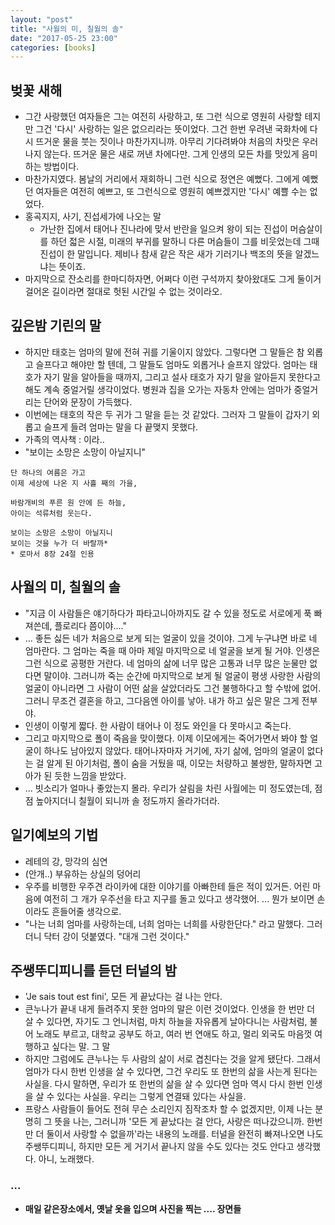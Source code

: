 ```yaml
---
layout: "post"
title: "사월의 미, 칠월의 솔"
date: "2017-05-25 23:00"
categories: [books]
---
```


## 벚꽃 새해

- 그간 사랑했던 여자들은 그는 여전히 사랑하고, 또 그런 식으로 영원히 사랑할 테지만 그건 '다시' 사랑하는 일은 없으리라는 뜻이었다. 그건 한번 우려낸 국화차에 다시 뜨거운 물을 붓는 짓이나 마찬가지니까. 아무리 기다려봐야 처음의 차맛은 우러나지 않는다. 뜨거운 물은 새로 꺼낸 차에다만. 그게 인생의 모든 차를 맛있게 음미하는 방법이다.
- 마찬가지였다. 봄날의 거리에서 재회하니 그런 식으로 정연은 예뻤다. 그에게 예뻤던 여자들은 여전히 예쁘고, 또 그런식으로 영원히 예쁘겠지만 '다시' 예쁠 수는 없었다.
- 홍곡지지, 사기, 진섭세가에 나오는 말
  - 가난한 집에서 태어나 진나라에 맞서 반란을 일으켜 왕이 되는 진섭이 머슴살이를 하던 젋은 시절, 미래의 부귀를 말하니 다른 머슴들이 그를 비웃었는데 그때 진섭이 한 말입니다. 제비나 참새 같은 작은 새가 기러기나 백조의 뜻을 알겠느냐는 뜻이죠.
- 마지막으로 잔소리를 한마디하자면, 어쩌다 이런 구석까지 찾아왔대도 그게 둘이거 걸어온 길이라면 절대로 헛된 시간일 수 없는 것이라오.

## 깊은밤 기린의 말

- 하지만 태호는 엄마의 말에 전혀 귀를 기울이지 않았다. 그렇다면 그 말들은 참 외롭고 슬프다고 해야만 할 텐데, 그 말들도 엄마도 외롭거나 슬프지 않았다. 엄마는 태호가 자기 말을 알아들을 때까지, 그리고 설사 태호가 자기 말을 알아듣지 못한다고 해도 계속 중얼거릴 생각이었다. 병원과 집을 오가는 자동차 안에는 엄마가 중얼거리는 단어와 문장이 가득했다.
- 이번에는 태호의 작은 두 귀가 그 말을 듣는 것 같았다. 그러자 그 말들이 갑자기 외롭고 슬프게 들려 엄마는 말을 다 끝맺지 못했다.
- 가족의 역사책 : 이라..
- "보이는 소망은 소망이 아닐지니"

```
단 하나의 여름은 가고
이제 세상에 나온 지 사흘 째의 가을,

바람개비의 푸른 원 안에 든 하늘,
아이는 석류처럼 웃는다.

보이는 소망은 소망이 아닐지니
보이는 것을 누가 더 바랄까*
* 로마서 8장 24절 인용
```

## 사월의 미, 칠월의 솔

- "지금 이 사람들은 얘기하다가 파타고니아까지도 갈 수 있을 정도로 서로에게 푹 빠져쓴데, 플로리다 쯤이야...."
- ... 좋든 싫든 네가 처음으로 보게 되는 얼굴이 있을 것이야. 그게 누구냐면 바로 네 엄마란다. 그 엄마는 죽을 때 아마 제일 마지막으로 네 얼굴을 보게 될 거야. 인생은 그런 식으로 공평한 거란다. 네 엄마의 삶에 너무 많은 고통과 너무 많은 눈물만 없다면 말이야. 그러니까 죽는 순간에 마지막으로 보게 될 얼굴이 평생 사랑한 사람의 얼굴이 아니라면 그 사람이 어떤 삶을 살았더라도 그건 불행하다고 할 수밖에 없어. 그러니 무조건 결혼을 하고, 그다음엔 아이를 낳아. 내가 하고 싶은 말은 그게 전부야.
- 인생이 이렇게 짧다. 한 사람이 태어나 이 정도 와인을 다 못마시고 죽는다.
- 그리고 마지막으로 폴이 죽음을 맞이했다. 이제 이모에게는 죽어가면서 봐야 할 얼굴이 하나도 남아있지 않았다. 태어나자마자 거기에, 자기 삶에, 엄마의 얼굴이 없다는 걸 알게 된 아기처럼, 폴이 숨을 거뒀을 때, 이모는 처량하고 불쌍한, 말하자면 고아가 된 듯한 느낌을 받았다.
- ... 빗소리가 얼마나 좋았는지 몰라. 우리가 살림을 차린 사월에는 미 정도였는데, 점점 높아지더니 칠월이 되니까 솔 정도까지 올라가더라.

## 일기예보의 기법

- 레테의 강, 망각의 심연
- (안개..) 부유하는 상실의 덩어리
- 우주를 비행한 우주견 라이카에 대한 이야기를 아빠한테 들은 적이 있거든. 어린 마음에 여전히 그 개가 우주선을 타고 지구를 돌고 있다고 생각했어. ... 뭔가 보이면 손이라도 흔들어줄 생각으로.
- "나는 너희 엄마를 사랑하는데, 너희 엄마는 너희를 사랑한단다." 라고 말했다. 그러더니 닥터 강이 덧붙였다. "대개 그런 것이다."

## 주쌩뚜디피니를 듣던 터널의 밤

- 'Je sais tout est fini', 모든 게 끝났다는 걸 나는 안다.
- 큰누나가 끝내 내게 들려주지 못한 엄마의 말은 이런 것이었다. 인생을 한 번만 더 살 수 있다면, 자기도 그 언니처럼, 마치 하늘을 자유롭게 날아다니는 사람처럼, 불어 노래도 부르고, 대학교 공부도 하고, 여러 번 연애도 하고, 멀리 외국도 마음껏 여행하고 싶다는 말. 그 말
- 하지만 그럼에도 큰누나는 두 사람의 삶이 서로 겹친다는 것을 알게 됐단다. 그래서 엄마가 다시 한번 인생을 살 수 있다면, 그건 우리도 또 한번의 삶을 사는게 된다는 사실을. 다시 말하면, 우리가 또 한번의 삶을 살 수 있다면 엄마 역시 다시 한번 인생을 살 수 있다는 사실을. 우리는 그렇게 연결돼 있다는 사실을.
- 프랑스 사람들이 들어도 전혀 무슨 소리인지 짐작조차 할 수 없겠지만, 이제 나는 분명히 그 뜻을 나는, 그러니까 '모든 게 끝났다는 걸 안다, 사랑은 떠나갔으니까. 한번만 더 둘이서 사랑할 수 없을까'라는 내용의 노래를. 터널을 완전히 빠져나오면 나도 주쌩뚜디피니, 하지만 모든 게 거기서 끝나지 않을 수도 있다는 것도 안다고 생각했다. 아니, 노래했다.

### ...

- **매일 같은장소에서, 옛날 옷을 입으며 사진을 찍는 .... 장면들**
